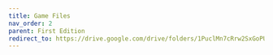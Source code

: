 ```yaml
---
title: Game Files
nav_order: 2
parent: First Edition
redirect_to: https://drive.google.com/drive/folders/1PuclMn7cRrw2SxGoPUResjEPoF3MWMPQ
---
```

